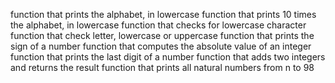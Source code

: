 function that prints the alphabet, in lowercase
function that prints 10 times the alphabet, in lowercase
function that checks for lowercase character
function that check letter, lowercase or uppercase
function that prints the sign of a number
function that computes the absolute value of an integer
function that prints the last digit of a number
function that adds two integers and returns the result
function that prints all natural numbers from n to 98
